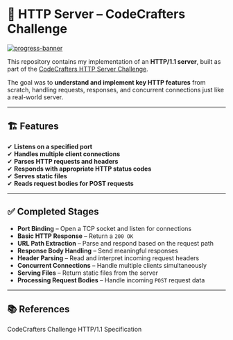# 🚀 HTTP Server – CodeCrafters Challenge  

[![progress-banner](https://backend.codecrafters.io/progress/http-server/96da4de6-37e4-455d-967c-ce46f53d0551)](https://app.codecrafters.io/users/codecrafters-bot?r=2qF)  

This repository contains my implementation of an **HTTP/1.1 server**, built as part of the [CodeCrafters HTTP Server Challenge](https://app.codecrafters.io/courses/http-server/overview).  

The goal was to **understand and implement key HTTP features** from scratch, handling requests, responses, and concurrent connections just like a real-world server.  

---

## 🏗 Features  

✔ **Listens on a specified port**  
✔ **Handles multiple client connections**  
✔ **Parses HTTP requests and headers**  
✔ **Responds with appropriate HTTP status codes**  
✔ **Serves static files**  
✔ **Reads request bodies for POST requests**  

---

## ✅ Completed Stages  

- **Port Binding** – Open a TCP socket and listen for connections  
- **Basic HTTP Response** – Return a `200 OK`  
- **URL Path Extraction** – Parse and respond based on the request path  
- **Response Body Handling** – Send meaningful responses  
- **Header Parsing** – Read and interpret incoming request headers  
- **Concurrent Connections** – Handle multiple clients simultaneously  
- **Serving Files** – Return static files from the server  
- **Processing Request Bodies** – Handle incoming `POST` request data  

---

## 📚 References
CodeCrafters Challenge
HTTP/1.1 Specification

